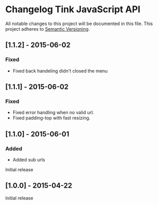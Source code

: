 # Changelog Tink JavaScript API

All notable changes to this project will be documented in this file.
This project adheres to [Semantic Versioning](http://semver.org/).

<!--
## [Unreleased] - [unreleased]

### Added
### Changed
### Deprecated
### Removed
### Fixed
### Security
-->
## [1.1.2] - 2015-06-02

### Fixed
- Fixed back handeling didn't closed the menu

## [1.1.1] - 2015-06-02

### Fixed
- Fixed error handling when no valid url.
- Fixed padding-top with fast resizing.

## [1.1.0] - 2015-06-01

### Added
- Added sub urls

Initial release

## [1.0.0] - 2015-04-22

Initial release
